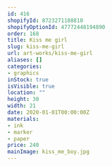 ```yaml
---
id: 416
shopifyId: 8723271188810
shopifyOptionId: 47772448194890
order: 168
title: Kiss me girl
slug: kiss-me-girl
url: art-works/kiss-me-girl
aliases: []
categories:
- graphics
inStock: true
isVisible: true
location: ""
height: 30
width: 21
date: 2020-01-01T00:00:00Z
materials:
- ink
- marker
- paper
price: 240
mainImage: kiss_me_boy.jpg
---
```

